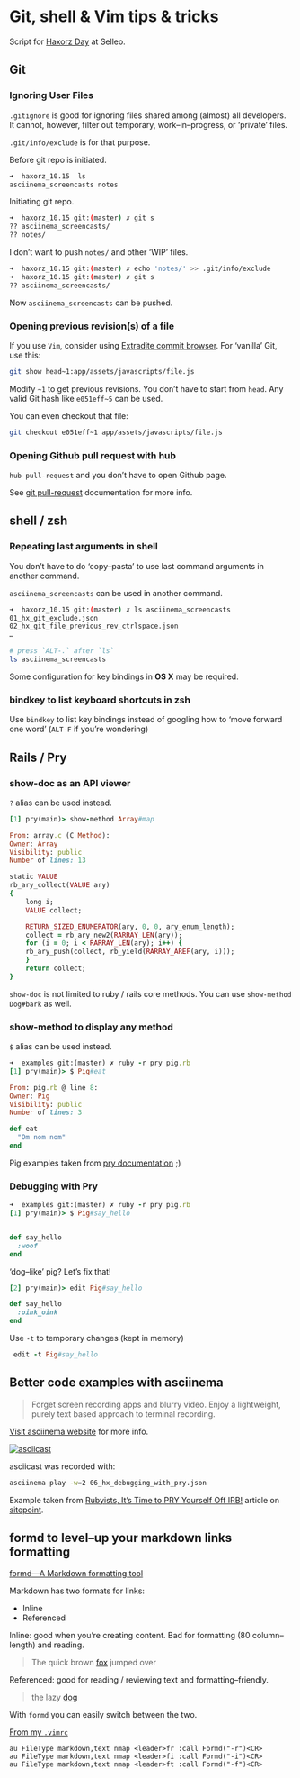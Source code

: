 # Git, shell & Vim tips & tricks

Script for [Haxorz Day][1] at Selleo.

## Git

### Ignoring User Files

`.gitignore` is good for ignoring files shared among (almost) all developers. It
cannot, however, filter out temporary, work–in–progress, or ‘private’ files.

`.git/info/exclude` is for that purpose.

Before git repo is initiated.

```bash
➜  haxorz_10.15  ls
asciinema_screencasts notes
```

Initiating git repo.

```bash
➜  haxorz_10.15 git:(master) ✗ git s
?? asciinema_screencasts/
?? notes/
```

I don’t want to push `notes/` and other ‘WIP’ files.

```bash
➜  haxorz_10.15 git:(master) ✗ echo 'notes/' >> .git/info/exclude
➜  haxorz_10.15 git:(master) ✗ git s
?? asciinema_screencasts/
```

Now `asciinema_screencasts` can be pushed.


### Opening previous revision(s) of a file

If you use `Vim`, consider using [Extradite commit browser][2].
For ‘vanilla’ Git, use this:

```bash
git show head~1:app/assets/javascripts/file.js
```

Modify `~1` to get previous revisions.  You don’t have to start from `head`. Any
valid Git hash like `e051eff~5` can be used.

You can even checkout that file:

```bash
git checkout e051eff~1 app/assets/javascripts/file.js
```

### Opening Github pull request with hub

`hub pull-request` and you don’t have to open Github page.

See [git pull-request][3] documentation for more info.


## shell / zsh

### Repeating last arguments in shell

You don’t have to do ‘copy–pasta’ to use last command arguments in another
command.

`asciinema_screencasts` can be used in another command.

```bash
➜  haxorz_10.15 git:(master) ✗ ls asciinema_screencasts
01_hx_git_exclude.json
02_hx_git_file_previous_rev_ctrlspace.json
…
```

```bash
# press `ALT-.` after `ls`
ls asciinema_screencasts
```

Some configuration for key bindings in **OS X** may be required.


### bindkey to list keyboard shortcuts in zsh

Use `bindkey` to list key bindings instead of googling how to ‘move forward one
word’ (`ALT-F` if you’re wondering)


## Rails / Pry

### show-doc as an API viewer

`?` alias can be used instead.

```ruby
[1] pry(main)> show-method Array#map

From: array.c (C Method):
Owner: Array
Visibility: public
Number of lines: 13

static VALUE
rb_ary_collect(VALUE ary)
{
    long i;
    VALUE collect;

    RETURN_SIZED_ENUMERATOR(ary, 0, 0, ary_enum_length);
    collect = rb_ary_new2(RARRAY_LEN(ary));
    for (i = 0; i < RARRAY_LEN(ary); i++) {
	rb_ary_push(collect, rb_yield(RARRAY_AREF(ary, i)));
    }
    return collect;
}
```

`show-doc` is not limited to ruby / rails core methods. You can use
`show-method Dog#bark` as well.


### show-method to display any method

`$` alias can be used instead.

```ruby
➜  examples git:(master) ✗ ruby -r pry pig.rb
[1] pry(main)> $ Pig#eat

From: pig.rb @ line 8:
Owner: Pig
Visibility: public
Number of lines: 3

def eat
  "Om nom nom"
end
```

Pig examples taken from [pry documentation][4] ;)

### Debugging with Pry

```ruby
➜  examples git:(master) ✗ ruby -r pry pig.rb
[1] pry(main)> $ Pig#say_hello


def say_hello
  :woof
end
```

‘dog–like’ pig? Let’s fix that!

```ruby
[2] pry(main)> edit Pig#say_hello

def say_hello
  :oink_oink
end
```

Use `-t` to temporary changes (kept in memory)

```ruby
 edit -t Pig#say_hello
```


## Better code examples with asciinema

> Forget screen recording apps and blurry video. Enjoy a lightweight, purely text
> based approach to terminal recording.

[Visit asciinema website][5] for more info.

[![asciicast][6]](https://asciinema.org/a/27763)

asciicast was recorded with:

```bash
asciinema play -w=2 06_hx_debugging_with_pry.json
```

Example taken from [Rubyists, It’s Time to PRY Yourself Off IRB!][7] article on
[sitepoint][8].


## formd to level–up your markdown links formatting

[formd—A Markdown formatting tool][9]

Markdown has two formats for links:

- Inline
- Referenced

Inline: good when you’re creating content. Bad for formatting (80
column–length) and reading.

> The quick brown [fox](http://en.wikipedia.org/wiki/Fox) jumped over

Referenced: good for reading / reviewing text and formatting–friendly.

> the lazy [dog](1)

With `formd` you can easily switch between the two.

[From my `.vimrc`][11]

```VimL
au FileType markdown,text nmap <leader>fr :call Formd("-r")<CR>
au FileType markdown,text nmap <leader>fi :call Formd("-i")<CR>
au FileType markdown,text nmap <leader>ft :call Formd("-f")<CR>
```


[1]: http://selleo.com/blog/geeks-mindset/haxorz-days-in-selleo/
[2]: http://int3.github.io/vim-extradite/
[3]: https://github.com/github/hub#git-pull-request
[4]: https://github.com/pry/pry/wiki/Editor-integration#using-the-edit-command
[5]: https://asciinema.org/
[6]: https://asciinema.org/a/27763.png
[7]: http://www.sitepoint.com/rubyists-time-pry-irb/
[8]: http://www.sitepoint.com/
[9]: http://drbunsen.github.io/formd/
[10]: http://en.wikipedia.org/wiki/Fox
[11]: https://github.com/ryrych/dotfiles/blob/master/vimrc#L237-L239
